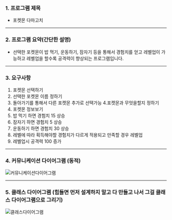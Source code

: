 ### 1. 프로그램 제목
- 포켓몬 다마고치
---------

### 2. 프로그램 요약(간단한 설명)
- 선택한 포켓몬이 밥 먹기, 운동하기, 잠자기 등을 통해서 경험치를 얻고 레벨업이 가능하고 레벨업을 할수록 공격력이 향상되는 프로그램입니다.
----------
### 3. 요구사항
1. 포켓몬 선택하기
2. 선택한 포켓몬 이름 정하기
3. 돌아가기를 통해서 다른 포켓몬 추가로 선택가능
4.포켓몬과 무엇을할지 정하기
5. 포켓몬 정보보기
6. 밥 먹기 하면 경험치 15 상승
7. 잠자기 하면 경험치 5 상승
8. 운동하기 하면 경험치 30 상승
9. 레벨에 따라 획득해야할 경험치가 다르게 적용되고 만족할 경우 레벨업
10. 레벨업시 공격력 100 증가
-----
### 4. 커뮤니케이션 다이어그램 (동적)
![커뮤니케이션다이어그램](https://user-images.githubusercontent.com/121847247/213640923-567edd6f-0168-4257-9b99-8fed25d77fa1.PNG)


-----
### 5. 클래스 다이어그램 (힘들면 먼저 설계하지 말고 다 만들고 나서 그걸 클래스 다이어그램으로 그리기)

![클래스다이어그램](https://user-images.githubusercontent.com/121847247/213664596-f7326897-4934-4110-aa55-ca1170ec8f80.PNG)


